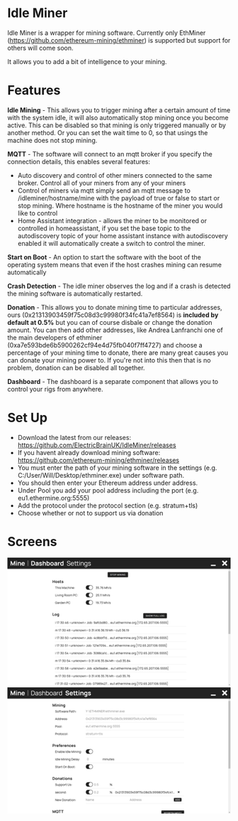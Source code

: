 # Idle Miner
Idle Miner is a wrapper for mining software. Currently only EthMiner (https://github.com/ethereum-mining/ethminer) is supported but support for  others will come soon. 

It allows you to add a bit of intelligence to your mining. 

# Features
**Idle Mining** - This allows you to trigger mining after a certain amount of time with the system idle, it will also automatically stop mining once you become active. This can be disabled so that mining is only triggered manually or by another method. Or you can set the wait time to 0, so that usings the machine does not stop mining.

**MQTT** - The software will connect to an mqtt broker if you specify the connection details, this enables several features:
- Auto discovery and control of other miners connected to the same broker. Control all of your miners from any of your miners
- Control of miners via mqtt simply send an mqtt message to /idleminer/hostname/mine with the payload of true or false to start or stop mining. Where hostname is the hostname of the miner you would like to control
- Home Assistant integration - allows the miner to be monitored or controlled in homeassistant, if you set the base topic to the autodiscovery topic of your home assistant instance with autodiscovery enabled it will automatically create a switch to control the miner. 

**Start on Boot** - An option to start the software with the boot of the operating system means that even if the host crashes mining can resume automatically 

**Crash Detection** - The idle miner observes the log and if a crash is detected the mining software is automatically restarted. 

**Donation** - This allows you to donate mining time to particular addresses, ours (0x21313903459f75c08d3c99980f34fc41a7ef8564) is **included by default at 0.5%** but you can of course disbale or change the donation amount. You can then add other addresses, like Andrea Lanfranchi one of the main developers of ethminer (0xa7e593bde6b5900262cf94e4d75fb040f7ff4727) and choose a percentage of your mining time to donate, there are many great causes you can donate your mining power to. If you're not into this then that is no problem, donation can be disabled all together. 

**Dashboard** - The dashboard is a separate component that allows you to control your rigs from anywhere.
# Set Up
- Download the latest from our releases: https://github.com/ElectricBrainUK/IdleMiner/releases 
- If you havent already download mining software: https://github.com/ethereum-mining/ethminer/releases
- You must enter the path of your mining software in the settings (e.g. C:/User/Will/Desktop/ethminer.exe) under software path. 
- You should then enter your Ethereum address under address. 
- Under Pool you add your pool address including the port (e.g. eu1.ethermine.org:5555)
- Add the protocol under the protocol section (e.g. stratum+tls)
- Choose whether or not to support us via donation

# Screens

![dashboard](https://github.com/ElectricBrainUK/IdleMiner/blob/master/Screens/dashboard.PNG?raw=true)
![settings](https://github.com/ElectricBrainUK/IdleMiner/blob/master/Screens/settings.PNG?raw=true)

